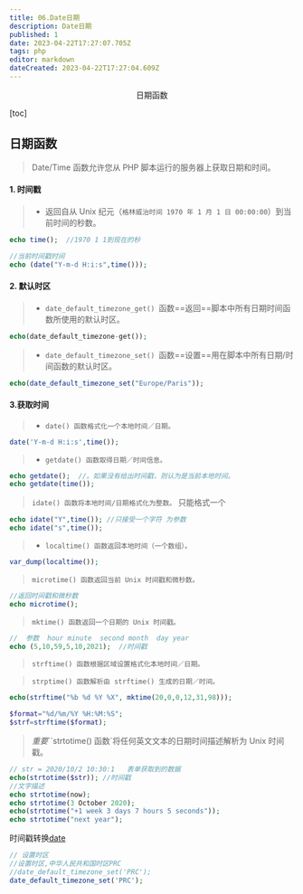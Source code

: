 ```yaml
---
title: 06.Date日期
description: Date日期
published: 1
date: 2023-04-22T17:27:07.705Z
tags: php
editor: markdown
dateCreated: 2023-04-22T17:27:04.609Z
---
```


<center>日期函数</center>

[toc]

## 日期函数

> Date/Time 函数允许您从 PHP 脚本运行的服务器上获取日期和时间。



#### 1. 时间戳

> * 返回自从 Unix 纪元（`格林威治时间 1970 年 1 月 1 日 00:00:00`）到当前时间的秒数。

```php
echo time();  //1970 1 1到现在的秒

//当前时间戳时间
echo (date("Y-m-d H:i:s",time()));
```



#### 2. 默认时区

> * `date_default_timezone_get() `函数==返回==脚本中所有日期时间函数所使用的默认时区。

```php
echo(date_default_timezone-get());
```

> * `date_default_timezone_set() `函数==设置==用在脚本中所有日期/时间函数的默认时区。

```php
echo(date_default_timezone_set("Europe/Paris"));
```



#### 3.获取时间

> * `date() 函数格式化一个本地时间／日期。`

```php
date('Y-m-d H:i:s',time());
```



> * `getdate() 函数取得日期／时间信息。` 

```php
echo getdate();  //。如果没有给出时间戳，则认为是当前本地时间。
echo getdate(time());
```



> `idate() 函数将本地时间/日期格式化为整数。` 只能格式一个

```php
echo idate("Y",time()); //只接受一个字符 为参数
echo idate("s",time());
```



> * `localtime() 函数返回本地时间（一个数组）。`

```php
var_dump(localtime());
```



> `microtime() 函数返回当前 Unix 时间戳和微秒数。`

```php
//返回时间戳和微秒数
echo microtime();
```



> `mktime() 函数返回一个日期的 Unix 时间戳。`

```php
//  参数  hour minute  second month  day year
echo (5,10,59,5,10,2021);  //时间戳
```



> ```
> strftime() 函数根据区域设置格式化本地时间／日期。
> ```

> ```
> strptime() 函数解析由 strftime() 生成的日期／时间。
> ```

```php
echo(strftime("%b %d %Y %X", mktime(20,0,0,12,31,98)));

$format="%d/%m/%Y %H:%M:%S";
$strf=strftime($format);
```



> *重要*``strtotime() 函数`将任何英文文本的日期时间描述解析为 Unix 时间戳。

```php
// str = 2020/10/2 10:30:1   表单获取到的数据
echo(strtotime($str)); //时间戳
//文字描述
echo strtotime(now);
echo strtotime(3 October 2020);
echo(strtotime("+1 week 3 days 7 hours 5 seconds"));
echo strtotime("next year");
```

时间戳转换[date](https://tool.lu/timestamp/)



```php
// 设置时区
//设置时区,中华人民共和国时区PRC
//date_default_timezone_set('PRC');
date_default_timezone_set('PRC');

```

